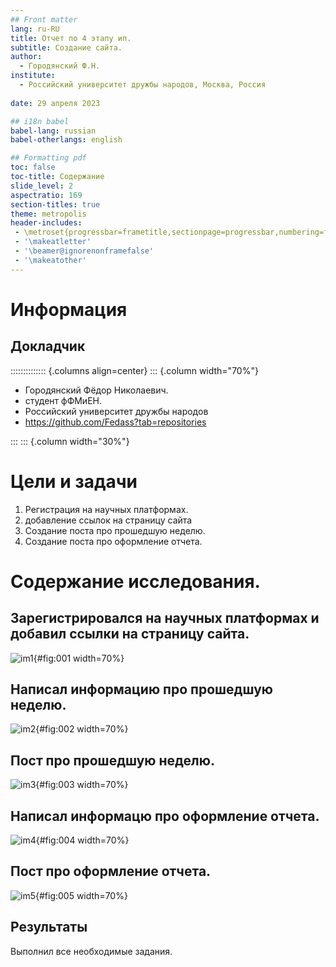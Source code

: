 ```yaml
---
## Front matter
lang: ru-RU
title: Отчет по 4 этапу ип.
subtitle: Создание сайта.
author:
  - Городянский Ф.Н.
institute:
  - Российский университет дружбы народов, Москва, Россия
 
date: 29 апреля 2023

## i18n babel
babel-lang: russian
babel-otherlangs: english

## Formatting pdf
toc: false
toc-title: Содержание
slide_level: 2
aspectratio: 169
section-titles: true
theme: metropolis
header-includes:
 - \metroset{progressbar=frametitle,sectionpage=progressbar,numbering=fraction}
 - '\makeatletter'
 - '\beamer@ignorenonframefalse'
 - '\makeatother'
---
```


# Информация

## Докладчик

:::::::::::::: {.columns align=center}
::: {.column width="70%"}

  * Городянский Фёдор Николаевич.
  * студент фФМиЕН.
  * Российский университет дружбы народов
  * <https://github.com/Fedass?tab=repositories>

:::
::: {.column width="30%"}






# Цели и задачи

1. Регистрация на научных платформах.
2. добавление ссылок на страницу сайта
3. Создание поста про прошедшую неделю.
4. Создание поста про оформление отчета.


# Содержание исследования. 

## Зарегистрировался на научных платформах и добавил ссылки на страницу сайта.

![im1](image/im1.png){#fig:001 width=70%}

## Написал информацию про прошедшую неделю.

![im2](image/im2.png){#fig:002 width=70%}

## Пост про прошедшую неделю.

![im3](image/im3.png){#fig:003 width=70%}

## Написал информацю про оформление отчета.

![im4](image/im4.png){#fig:004 width=70%}

## Пост про оформление отчета.

![im5](image/im5.png){#fig:005 width=70%}

## Результаты

Выполнил все необходимые задания.



